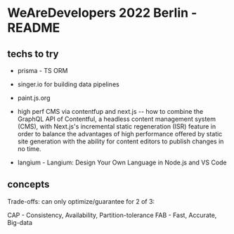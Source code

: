 # WeAreDevelopers 2022 Berlin - README

## techs to try

- prisma - TS ORM
- singer.io for building data pipelines
- paint.js.org
- high perf CMS via contentfup and next.js 
-- how to combine the GraphQL API of Contentful, a headless content management system (CMS), with Next.js's incremental static regeneration (ISR) feature in order to balance the advantages of high performance offered by static site generation with the ability for content editors to publish changes in no time.

- langium - Langium: Design Your Own Language in Node.js and VS Code

## concepts

Trade-offs: can only optimize/guarantee for 2 of 3:

CAP - Consistency, Availability, Partition-tolerance
FAB - Fast, Accurate, Big-data
